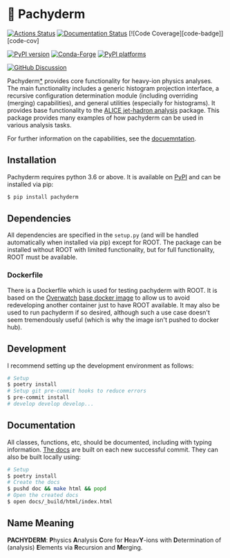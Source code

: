 # 🐘 Pachyderm

[![Actions Status][actions-badge]][actions-link]
[![Documentation Status][rtd-badge]][rtd-link]
[![Code Coverage][code-badge]][code-cov]

[![PyPI version][pypi-version]][pypi-link]
[![Conda-Forge][conda-badge]][conda-link]
[![PyPI platforms][pypi-platforms]][pypi-link]

[![GitHub Discussion][github-discussions-badge]][github-discussions-link]

<!-- SPHINX-START -->

<!-- prettier-ignore-start -->
[actions-badge]:            https://github.com/raymondEhlers/pachyderm/workflows/CI/badge.svg
[actions-link]:             https://github.com/raymondEhlers/pachyderm/actions
[code-cov-link]:            https://codecov.io/gh/raymondEhlers/pachyderm
[code-cov-badge]:           https://codecov.io/gh/raymondEhlers/pachyderm/branch/main/graph/badge.svg
[conda-badge]:              https://img.shields.io/conda/vn/conda-forge/pachyderm
[conda-link]:               https://github.com/conda-forge/pachyderm-feedstock
[github-discussions-badge]: https://img.shields.io/static/v1?label=Discussions&message=Ask&color=blue&logo=github
[github-discussions-link]:  https://github.com/raymondEhlers/pachyderm/discussions
[pypi-link]:                https://pypi.org/project/pachyderm/
[pypi-platforms]:           https://img.shields.io/pypi/pyversions/pachyderm
[pypi-version]:             https://img.shields.io/pypi/v/pachyderm
[rtd-badge]:                https://readthedocs.org/projects/pachyderm-heavy-ion/badge/?version=latest
[rtd-link]:                 https://pachyderm-heavy-ion.readthedocs.io/en/latest/?badge=latest

<!-- prettier-ignore-end -->

Pachyderm[\*](#name-meaning) provides core functionality for heavy-ion physics analyses. The main
functionality includes a generic histogram projection interface, a recursive configuration determination
module (including overriding (merging) capabilities), and general utilities (especially for histograms). It
provides base functionality to the [ALICE jet-hadron
analysis](https://github.com/raymondEhlers/alice-jet-hadron) package. This package provides many examples of
how pachyderm can be used in various analysis tasks.

For further information on the capabilities, see the
[docuemntation](https://readthedocs.org/projects/pachyderm-heavy-ion/badge/?version=latest).

## Installation

Pachyderm requires python 3.6 or above. It is available on [PyPI](https://pypi.org/project/pachyderm/) and can
be installed via pip:

```bash
$ pip install pachyderm
```

## Dependencies

All dependencies are specified in the `setup.py` (and will be handled automatically when installed via pip)
except for ROOT. The package can be installed without ROOT with limited functionality, but for full
functionality, ROOT must be available.

### Dockerfile

There is a Dockerfile which is used for testing pachyderm with ROOT. It is based on the
[Overwatch](https://github.com/raymondEhlers/OVERWATCH) [base docker
image](https://hub.docker.com/r/rehlers/overwatch-base/) to allow us to avoid redeveloping another container
just to have ROOT available. It may also be used to run pachyderm if so desired, although such a use case
doesn't seem tremendously useful (which is why the image isn't pushed to docker hub).

## Development

I recommend setting up the development environment as follows:

```bash
# Setup
$ poetry install
# Setup git pre-commit hooks to reduce errors
$ pre-commit install
# develop develop develop...
```

## Documentation

All classes, functions, etc, should be documented, including with typing information. [The
docs](https://pachyderm-heavy-ion.readthedocs.io/en/latest/) are built on each new successful commit. They can
also be built locally using:

```bash
# Setup
$ poetry install
# Create the docs
$ pushd doc && make html && popd
# Open the created docs
$ open docs/_build/html/index.html
```

## Name Meaning

**PACHYDERM**: **P**hysics **A**nalysis **C**ore for **H**eav**Y**-ions with **D**etermination of (analysis)
**E**lements via **R**ecursion and **M**erging.

